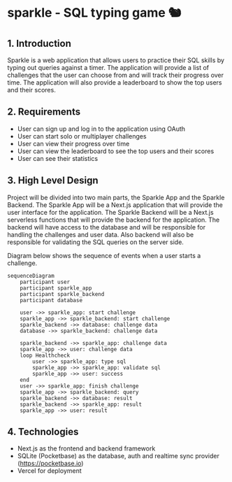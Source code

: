 # sparkle - SQL typing game 🐿️

## 1. Introduction

Sparkle is a web application that allows users to practice their SQL skills by typing out queries
against a timer. The application will provide a list of challenges that the user can choose from
and will track their progress over time. The application will also provide a leaderboard to show
the top users and their scores.

## 2. Requirements

- User can sign up and log in to the application using OAuth
- User can start solo or multiplayer challenges
- User can view their progress over time
- User can view the leaderboard to see the top users and their scores
- User can see their statistics

## 3. High Level Design 

Project will be divided into two main parts, the Sparkle App and the Sparkle Backend. The Sparkle App will be a Next.js application that will provide the user interface for the application. The Sparkle Backend will be a Next.js serverless functions that will provide the backend for the application. The backend will have access to the database and will be responsible for handling the challenges and user data. Also backend will also be responsible for validating the SQL queries on the server side.

Diagram below shows the sequence of events when a user starts a challenge.


```mermaid
sequenceDiagram
    participant user
    participant sparkle_app
    participant sparkle_backend
    participant database

    user ->> sparkle_app: start challenge
    sparkle_app ->> sparkle_backend: start challenge
    sparkle_backend ->> database: challenge data
    database ->> sparkle_backend: challenge data    

    sparkle_backend ->> sparkle_app: challenge data
    sparkle_app ->> user: challenge data
    loop Healthcheck
        user ->> sparkle_app: type sql
        sparkle_app ->> sparkle_app: validate sql
        sparkle_app ->> user: success
    end
    user ->> sparkle_app: finish challenge
    sparkle_app ->> sparkle_backend: query
    sparkle_backend ->> database: result
    sparkle_backend ->> sparkle_app: result
    sparkle_app ->> user: result
```

## 4. Technologies

- Next.js as the frontend and backend framework
- SQLite (Pocketbase) as the database, auth and realtime sync provider (https://pocketbase.io)
- Vercel for deployment
